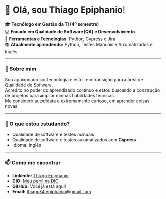 # 👋 Olá, sou Thiago Epiphanio!  

🎓 **Tecnólogo em Gestão da TI (4º semestre)**  
💻 **Focado em Qualidade de Software (QA) e Desenvolvimento**  
🔧 **Ferramentas e Tecnologias:** Python, Cypress e Jira  
📚 **Atualmente aprendendo:** Python, Testes Manuais e Automatizados e Inglês  

---

### 🚀 Sobre mim  
Sou apaixonado por tecnologia e estou em transição para a área de Qualidade de Software.  
Acredito no poder do aprendizado contínuo e estou buscando a construção de projetos para ampliar minhas habilidades técnicas.  
Me considero autodidata e extremamente curioso, em aprender coisas novas.

---

### 🌱 O que estou estudando? 
- Qualidade de software e testes manuais
- Qualidade de software e testes automatizados com **Cypress**  
- Idioma: Inglês

---

### 📫 Como me encontrar  
- **LinkedIn:** [Thiago Epiphanio](https://www.linkedin.com/in/thiago-epiphanio-da-silva-18319396/)  
- **DIO:** [Meu perfil na DIO](https://www.dio.me/users/thiago84_epiphanio)  
- **GitHub:** Você já está aqui!
- **Email:** thiago84.epiphanio@gmail.com
